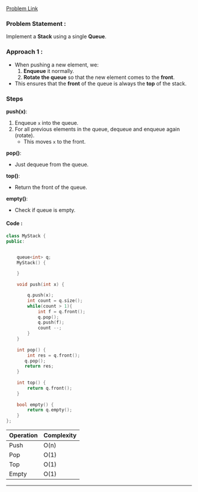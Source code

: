 [Problem Link](https://leetcode.com/problems/implement-stack-using-queues/description/)
### Problem Statement : 

Implement a **Stack** using a single **Queue**.


### Approach 1 :

- When pushing a new element, we:
    1. **Enqueue** it normally.
    2. **Rotate the queue** so that the new element comes to the **front**.
- This ensures that the **front** of the queue is always the **top** of the stack.

### **Steps**

**push(x)**:
1. Enqueue `x` into the queue.
2. For all previous elements in the queue, dequeue and enqueue again (rotate).
    - This moves `x` to the front.
        
**pop()**:
- Just dequeue from the queue.
    
**top()**:
- Return the front of the queue.
    
**empty()**:
- Check if queue is empty.

#### Code :

``` cpp
class MyStack {
public:


    queue<int> q;
    MyStack() {
        
    }
    
    void push(int x) {

        q.push(x);
        int count = q.size();
        while(count > 1){
            int f = q.front();
            q.pop();
            q.push(f);
            count --;
        }
    }
    
    int pop() {
        int res = q.front(); 
       q.pop();
       return res;
    }
    
    int top() {
        return q.front();
    }
    
    bool empty() {
        return q.empty();
    }
};
```

|Operation|Complexity|
|---|---|
|Push|O(n)|
|Pop|O(1)|
|Top|O(1)|
|Empty|O(1)|

---

